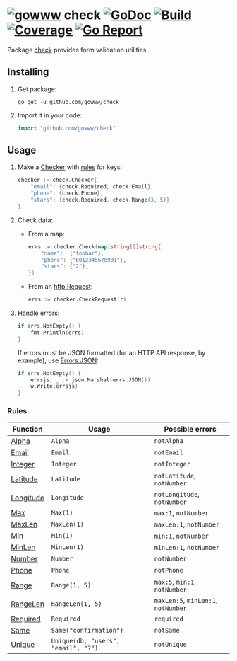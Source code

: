 # [![gowww](https://avatars.githubusercontent.com/u/18078923?s=20)](https://github.com/gowww) check [![GoDoc](https://godoc.org/github.com/gowww/check?status.svg)](https://godoc.org/github.com/gowww/check) [![Build](https://travis-ci.org/gowww/check.svg?branch=master)](https://travis-ci.org/gowww/check) [![Coverage](https://coveralls.io/repos/github/gowww/check/badge.svg?branch=master)](https://coveralls.io/github/gowww/check?branch=master) [![Go Report](https://goreportcard.com/badge/github.com/gowww/check)](https://goreportcard.com/report/github.com/gowww/check)

Package [check](https://godoc.org/github.com/gowww/check) provides form validation utilities.

## Installing

1. Get package:

	```Shell
	go get -u github.com/gowww/check
	```

2. Import it in your code:

	```Go
	import "github.com/gowww/check"
	```

## Usage

1. Make a [Checker](https://godoc.org/github.com/gowww/check#Checker) with [rules](#rules) for keys:

	```Go
	checker := check.Checker{
		"email": {check.Required, check.Email},
		"phone": {check.Phone},
		"stars": {check.Required, check.Range(3, 5)},
	}
	```

2. Check data:

	- From a map:
	
		```Go
		errs := checker.Check(map[string][]string{
			"name":  {"foobar"},
			"phone": {"0012345678901"},
			"stars": {"2"},
		})
		```

	- From an [http.Request](https://golang.org/pkg/net/http/#Request):
	
		```Go
		errs := checker.CheckRequest(r)
		```

3. Handle errors:

	```Go
	if errs.NotEmpty() {
		fmt.Println(errs)
	}
	```

	If errors must be JSON formatted (for an HTTP API response, by example), use [Errors.JSON](https://godoc.org/github.com/gowww/check#Errors.JSON):

	```Go
	if errs.NotEmpty() {
		errsjs, _ := json.Marshal(errs.JSON())
		w.Write(errsjs)
	}
	```

### Rules

Function                                                        | Usage                               | Possible errors
----------------------------------------------------------------|-------------------------------------|------------------------------------
[Alpha](https://godoc.org/github.com/gowww/check#Alpha)         | `Alpha`                             | `notAlpha`
[Email](https://godoc.org/github.com/gowww/check#Email)         | `Email`                             | `notEmail`
[Integer](https://godoc.org/github.com/gowww/check#Integer)     | `Integer`                           | `notInteger`
[Latitude](https://godoc.org/github.com/gowww/check#Latitude)   | `Latitude`                          | `notLatitude`, `notNumber`
[Longitude](https://godoc.org/github.com/gowww/check#Longitude) | `Longitude`                         | `notLongitude`, `notNumber`
[Max](https://godoc.org/github.com/gowww/check#Max)             | `Max(1)`                            | `max:1`, `notNumber`
[MaxLen](https://godoc.org/github.com/gowww/check#MaxLen)       | `MaxLen(1)`                         | `maxLen:1`, `notNumber`
[Min](https://godoc.org/github.com/gowww/check#Min)             | `Min(1)`                            | `min:1`, `notNumber`
[MinLen](https://godoc.org/github.com/gowww/check#MinLen)       | `MinLen(1)`                         | `minLen:1`, `notNumber`
[Number](https://godoc.org/github.com/gowww/check#Number)       | `Number`                            | `notNumber`
[Phone](https://godoc.org/github.com/gowww/check#Phone)         | `Phone`                             | `notPhone`
[Range](https://godoc.org/github.com/gowww/check#Range)         | `Range(1, 5)`                       | `max:5`, `min:1`, `notNumber`
[RangeLen](https://godoc.org/github.com/gowww/check#RangeLen)   | `RangeLen(1, 5)`                    | `maxLen:5`, `minLen:1`, `notNumber`
[Required](https://godoc.org/github.com/gowww/check#Required)   | `Required`                          | `required`
[Same](https://godoc.org/github.com/gowww/check#Same)           | `Same("confirmation")`              | `notSame`
[Unique](https://godoc.org/github.com/gowww/check#Unique)       | `Unique(db, "users", "email", "?")` | `notUnique`

